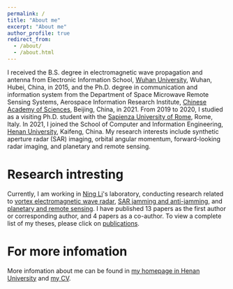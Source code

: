 ```yaml
---
permalink: /
title: "About me"
excerpt: "About me"
author_profile: true
redirect_from:
  - /about/
  - /about.html
---
```


I received the B.S. degree in electromagnetic wave propagation and antenna from Electronic Information School, [Wuhan University](https://www.whu.edu.cn/), Wuhan, Hubei, China, in 2015, and the Ph.D. degree in communication and information system from the Department of Space Microwave Remote Sensing Systems, Aerospace Information Research Institute, [Chinese Academy of Sciences](http://aircas.ac.cn/), Beijing, China, in 2021. From 2019 to 2020, I studied as a visiting Ph.D. student with the [Sapienza University of Rome](https://www.uniroma1.it/en), Rome, Italy. In 2021, I joined the School of Computer and Information Engineering, [Henan University](https://www.henu.edu.cn/), Kaifeng, China. My research interests include synthetic aperture radar (SAR) imaging, orbital angular momentum, forward-looking radar imaging, and planetary and remote sensing.

# Research intresting

Currently, I am working in [Ning Li](https://www.researchgate.net/profile/Ning-Li-101)'s laboratory, conducting research related to [vortex electromagnetic wave radar](https://gaofengshu.github.io/portfolio/vortex-electromagnetic-wave-radar/), [SAR jamming and anti-jamming](https://gaofengshu.github.io/portfolio/SAR-jamming-and-anti-jamming/), and [planetary and remote sensing](https://gaofengshu.github.io/portfolio/planetary-and-remote-sensing/). I have published 13 papers as the first author or corresponding author, and 4 papers as a co-author. To view a complete list of my theses, please click on [publications](https://gaofengshu.github.io/publications/).

# For more infomation

More infomation about me can be found in [my homepage in Henan University](https://cs.henu.edu.cn/info/1272/5500.htm) and [my CV](https://gaofengshu.github.io/cv/).
